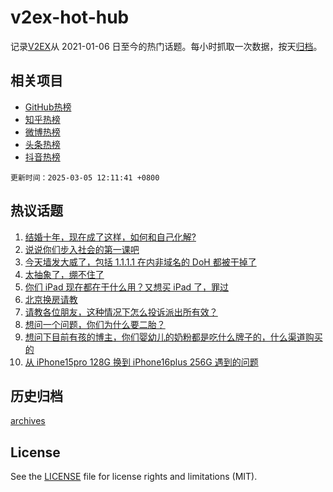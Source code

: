 # v2ex-hot-hub

 记录[V2EX](https://www.v2ex.com/)从 2021-01-06 日至今的热门话题。每小时抓取一次数据，按天[归档](archives)。
 
 ## 相关项目

- [GitHub热榜](https://github.com/snaildev/github-hot-hub)
- [知乎热榜](https://github.com/snaildev/zhihu-hot-hub)
- [微博热榜](https://github.com/snaildev/weibo-hot-hub)
- [头条热榜](https://github.com/snaildev/toutiao-hot-hub)
- [抖音热榜](https://github.com/snaildev/douyin-hot-hub)


 `更新时间：2025-03-05 12:11:41 +0800`

## 热议话题

1. [结婚十年，现在成了这样，如何和自己化解?](https://www.v2ex.com/t/1115764)
1. [说说你们步入社会的第一课吧](https://www.v2ex.com/t/1115778)
1. [今天墙发大威了，包括 1.1.1.1 在内非域名的 DoH 都被干掉了](https://www.v2ex.com/t/1115771)
1. [太抽象了，绷不住了](https://www.v2ex.com/t/1115826)
1. [你们 iPad 现在都在干什么用？又想买 iPad 了，罪过](https://www.v2ex.com/t/1115819)
1. [北京换房请教](https://www.v2ex.com/t/1115768)
1. [请教各位朋友，这种情况下怎么投诉派出所有效？](https://www.v2ex.com/t/1115944)
1. [想问一个问题，你们为什么要二胎？](https://www.v2ex.com/t/1115814)
1. [想问下目前有孩的博主，你们婴幼儿的奶粉都是吃什么牌子的，什么渠道购买的](https://www.v2ex.com/t/1115877)
1. [从 iPhone15pro 128G 换到 iPhone16plus 256G 遇到的问题](https://www.v2ex.com/t/1115791)

## 历史归档

[archives](archives)

## License

See the [LICENSE](LICENSE) file for license rights and limitations (MIT).

